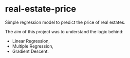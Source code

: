 # real-estate-price
Simple regression model to predict the price of real estates.

The aim of this project was to understand the logic behind:
* Linear Regression,
* Multiple Regression,
* Gradient Descent.
